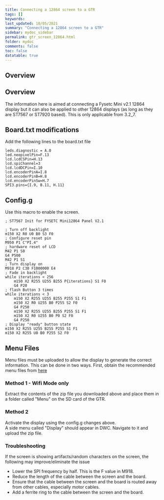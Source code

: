 ```yaml
---
title: Connecting a 12864 screen to a GTR
tags: []
keywords: 
last_updated: 10/05/2021
summary: "Connecting a 12864 screen to a GTR"
sidebar: mydoc_sidebar
permalink: gtr_screen_12864.html
folder: mydoc
comments: false
toc: false
datatable: true
---
```


## Overview

## Overview

The information here is aimed at connecting a Fysetc Mini v2.1 12864 display but it can also be applied to other 12864 displays (as long as they are ST7567 or ST7920 based).  This is only applicable from 3.2_7.  

## Board.txt modifications

Add the following lines to the board.txt file

```
leds.diagnostic = A.0
led.neopixelPin=F.13
lcd.lcdCSPin=H.13
lcd.spiChannel=3
lcd.lcdDCPin=I.10
lcd.encoderPinA=I.8
lcd.encoderPinB=H.8
lcd.encoderPinSw=H.7
SPI3.pins={I.9, B.11, H.11}
```

## Config.g

Use this macro to enable the screen.

```
; ST7567 Init for FYSETC Mini12864 Panel V2.1

; Turn off backlight
m150 X2 R0 U0 B0 S3 F0
; Configure reset pin
M950 P1 C"PI.4" 
; hardware reset of LCD
M42 P1 S0
G4 P500
M42 P1 S1
; Turn display on
M918 P2 C30 F1000000 E4
; Fade in backlight
while iterations < 256
    m150 X2 R255 U255 B255 P{iterations} S1 F0
    G4 P20
; flash Button 3 times
while iterations < 3
    m150 X2 R255 U255 B255 P255 S1 F1
    m150 X2 R0 U255 B0 P255 S2 F0
    G4 P250
    m150 X2 R255 U255 B255 P255 S1 F1
    m150 X2 R0 U255 B0 P0 S2 F0
    G4 P250
; Display "ready" button state  
m150 X2 R255 U255 B255 P255 S1 F1
m150 X2 R255 U0 B0 P255 S2 F0
```

## Menu Files

Menu files must be uploaded to allow the display to generate the correct information. This can be done in two ways.
First, obtain the recommended menu files from [here](https://github.com/jadonmmiller/UltimateDuetMenuSystem/releases/)

### Method 1 - Wifi Mode only

Extract the contents of the zip file you downloaded above and place them in a folder called "Menu" on the SD card of the GTR. 

### Method 2

Activate the display using the config.g changes above.  
A side menu called "Display" should appear in DWC. Navigate to it and upload the zip file.  

### Troubleshooting

If the screen is showing artifacts/random characters on the screen, the following may improve/eliminate the issue

* Lower the SPI frequency by half. This is the F value in M918.  
* Reduce the length of the cable between the screen and the board.  
* Ensure that the cable between the screen and the board is routed away from other cables, especially motor cables.  
* Add a ferrite ring to the cable between the screen and the board.  